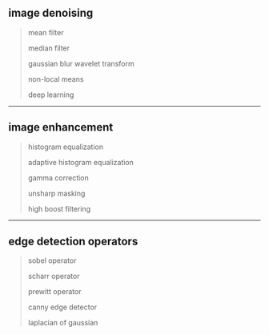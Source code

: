 ## image denoising

> mean filter
> 
> median filter
>
> gaussian blur
> wavelet transform
> 
> non-local means
> 
> deep learning

---

## image enhancement

> histogram equalization
> 
> adaptive histogram equalization
> 
> gamma correction
> 
> unsharp masking
> 
> high boost filtering

---

## edge detection operators

> sobel operator
> 
> scharr operator
> 
> prewitt operator
> 
> canny edge detector
> 
> laplacian of gaussian
